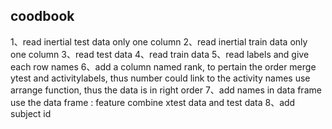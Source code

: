 ## coodbook
1、read inertial test data
     only one column
2、read inertial train data
     only one column
3、read test data
4、read train data
5、read labels and give each row names
6、add a column named rank, to pertain the order
     merge ytest and activitylabels, thus number could link to the activity names
     use arrange function, thus the data is in right order
7、add names in data frame use the data frame : feature
     combine xtest data and test data
8、add subject id
